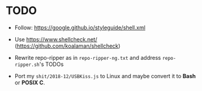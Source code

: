 # TODO

- Follow: https://google.github.io/styleguide/shell.xml

- Use https://www.shellcheck.net/ (https://github.com/koalaman/shellcheck)

- Rewrite repo-ripper as in `repo-ripper-ng.txt` and address `repo-ripper.sh`'s TODOs

- Port my `shit/2018-12/USBKiss.js` to Linux and maybe convert it to **Bash** or **POSIX C**.
